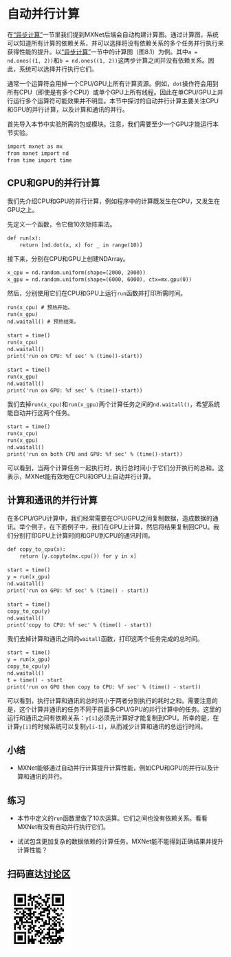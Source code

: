 # 自动并行计算

在[“异步计算”](async-computation.md)一节里我们提到MXNet后端会自动构建计算图。通过计算图，系统可以知道所有计算的依赖关系，并可以选择将没有依赖关系的多个任务并行执行来获得性能的提升。以[“异步计算”](async-computation.md)一节中的计算图（图8.1）为例。其中`a = nd.ones((1, 2))`和`b = nd.ones((1, 2))`这两步计算之间并没有依赖关系。因此，系统可以选择并行执行它们。

通常一个运算符会用掉一个CPU/GPU上所有计算资源。例如，`dot`操作符会用到所有CPU（即使是有多个CPU）或单个GPU上所有线程。因此在单CPU/GPU上并行运行多个运算符可能效果并不明显。本节中探讨的自动并行计算主要关注CPU和GPU的并行计算，以及计算和通讯的并行。

首先导入本节中实验所需的包或模块。注意，我们需要至少一个GPU才能运行本节实验。

```{.python .input}
import mxnet as mx
from mxnet import nd
from time import time
```

## CPU和GPU的并行计算

我们先介绍CPU和GPU的并行计算，例如程序中的计算既发生在CPU，又发生在GPU之上。

先定义一个函数，令它做10次矩阵乘法。

```{.python .input}
def run(x):
    return [nd.dot(x, x) for _ in range(10)]
```

接下来，分别在CPU和GPU上创建NDArray。

```{.python .input}
x_cpu = nd.random.uniform(shape=(2000, 2000))
x_gpu = nd.random.uniform(shape=(6000, 6000), ctx=mx.gpu(0))
```

然后，分别使用它们在CPU和GPU上运行`run`函数并打印所需时间。

```{.python .input}
run(x_cpu) # 预热开始。
run(x_gpu)
nd.waitall() # 预热结束。

start = time()
run(x_cpu)
nd.waitall()
print('run on CPU: %f sec' % (time()-start))

start = time()
run(x_gpu)
nd.waitall()
print('run on GPU: %f sec' % (time()-start))
```

我们去掉`run(x_cpu)`和`run(x_gpu)`两个计算任务之间的`nd.waitall()`，希望系统能自动并行这两个任务。

```{.python .input}
start = time()
run(x_cpu)
run(x_gpu)
nd.waitall()
print('run on both CPU and GPU: %f sec' % (time()-start))
```

可以看到，当两个计算任务一起执行时，执行总时间小于它们分开执行的总和。这表示，MXNet能有效地在CPU和GPU上自动并行计算。

## 计算和通讯的并行计算

在多CPU/GPU计算中，我们经常需要在CPU/GPU之间复制数据，造成数据的通讯。举个例子，在下面例子中，我们在GPU上计算，然后将结果复制回CPU。我们分别打印GPU上计算时间和GPU到CPU的通讯时间。

```{.python .input}
def copy_to_cpu(x):
    return [y.copyto(mx.cpu()) for y in x]

start = time()
y = run(x_gpu)
nd.waitall()
print('run on GPU: %f sec' % (time() - start))

start = time()
copy_to_cpu(y)
nd.waitall()
print('copy to CPU: %f sec' % (time() - start))
```

我们去掉计算和通讯之间的`waitall`函数，打印这两个任务完成的总时间。

```{.python .input}
start = time()
y = run(x_gpu)
copy_to_cpu(y)
nd.waitall()
t = time() - start
print('run on GPU then copy to CPU: %f sec' % (time() - start))
```

可以看到，执行计算和通讯的总时间小于两者分别执行的耗时之和。需要注意的是，这个计算并通讯的任务不同于前面多CPU/GPU的并行计算中的任务。这里的运行和通讯之间有依赖关系：`y[i]`必须先计算好才能复制到CPU。所幸的是，在计算`y[i]`的时候系统可以复制`y[i-1]`，从而减少计算和通讯的总运行时间。

## 小结

* MXNet能够通过自动并行计算提升计算性能，例如CPU和GPU的并行以及计算和通讯的并行。


## 练习

* 本节中定义的`run`函数里做了10次运算。它们之间也没有依赖关系。看看MXNet有没有自动并行执行它们。

* 试试包含更加复杂的数据依赖的计算任务。MXNet能不能得到正确结果并提升计算性能？


## 扫码直达[讨论区](https://discuss.gluon.ai/t/topic/1883)

![](../img/qr_auto-parallelism.svg)
